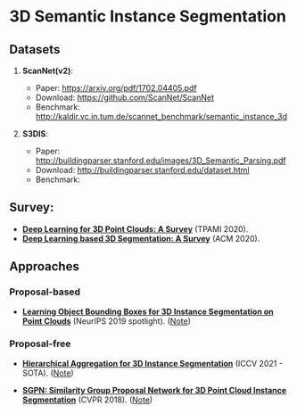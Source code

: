# 3D Semantic Instance Segmentation

## Datasets

1. **ScanNet(v2)**:
    - Paper: https://arxiv.org/pdf/1702.04405.pdf
    - Download: https://github.com/ScanNet/ScanNet
    - Benchmark: http://kaldir.vc.in.tum.de/scannet_benchmark/semantic_instance_3d

2. **S3DIS**:
    - Paper: http://buildingparser.stanford.edu/images/3D_Semantic_Parsing.pdf
    - Download: http://buildingparser.stanford.edu/dataset.html
    - Benchmark: 

## Survey:

- [**Deep Learning for 3D Point Clouds: A Survey**](https://arxiv.org/pdf/1912.12033.pdf) (TPAMI 2020).
- [**Deep Learning based 3D Segmentation: A Survey**](https://arxiv.org/pdf/2103.05423.pdf) (ACM 2020).


## Approaches

### Proposal-based

- [**Learning Object Bounding Boxes for 3D Instance Segmentation on Point Clouds**](https://arxiv.org/pdf/1906.01140.pdf) (NeurIPS 2019 spotlight). ([Note](3D-BoNet.md))

### Proposal-free

- [**Hierarchical Aggregation for 3D Instance Segmentation**](https://arxiv.org/pdf/2108.02350v1.pdf) (ICCV 2021 - SOTA). ([Note](HAIS.md))

- [**SGPN: Similarity Group Proposal Network for 3D Point Cloud Instance Segmentation**](https://openaccess.thecvf.com/content_cvpr_2018/papers/Wang_SGPN_Similarity_Group_CVPR_2018_paper.pdf) (CVPR 2018). ([Note](SGPN.md))
